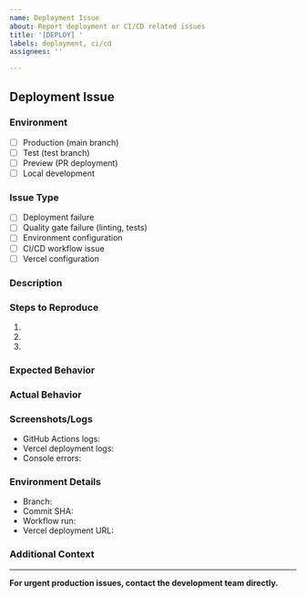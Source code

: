 ```yaml
---
name: Deployment Issue
about: Report deployment or CI/CD related issues
title: '[DEPLOY] '
labels: deployment, ci/cd
assignees: ''

---
```


## Deployment Issue

### Environment
- [ ] Production (main branch)
- [ ] Test (test branch)  
- [ ] Preview (PR deployment)
- [ ] Local development

### Issue Type
- [ ] Deployment failure
- [ ] Quality gate failure (linting, tests)
- [ ] Environment configuration
- [ ] CI/CD workflow issue
- [ ] Vercel configuration

### Description
<!-- Describe the deployment issue -->

### Steps to Reproduce
1. 
2. 
3. 

### Expected Behavior
<!-- What should happen -->

### Actual Behavior
<!-- What actually happened -->

### Screenshots/Logs
<!-- Add any relevant logs or screenshots -->
- GitHub Actions logs: 
- Vercel deployment logs:
- Console errors:

### Environment Details
- Branch: 
- Commit SHA: 
- Workflow run: 
- Vercel deployment URL:

### Additional Context
<!-- Any additional information that might help -->

---

**For urgent production issues, contact the development team directly.**